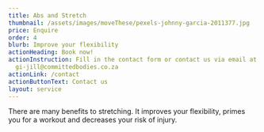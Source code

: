 ```yaml
---
title: Abs and Stretch
thumbnail: /assets/images/moveThese/pexels-johnny-garcia-2011377.jpg
price: Enquire
order: 4
blurb: Improve your flexibility
actionHeading: Book now!
actionInstruction: Fill in the contact form or contact us via email at
  gi-jill@committedbodies.co.za
actionLink: /contact
actionButtonText: Contact us
layout: service
---
```

There are many benefits to stretching. It improves your flexibility, primes you for a workout and decreases your risk of injury.
